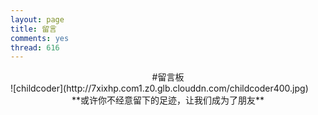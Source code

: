 ```yaml
---
layout: page
title: 留言
comments: yes
thread: 616
---
```

<div style="text-align:center;">
#留言板
</div>
![childcoder](http://7xixhp.com1.z0.glb.clouddn.com/childcoder400.jpg)
<div style="text-align:center;">
**或许你不经意留下的足迹，让我们成为了朋友**
</div>

